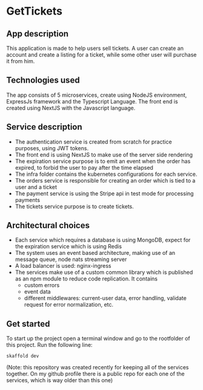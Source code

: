 # GetTickets

## App description
This application is made to help users sell tickets. A user can create an account and create a listing for a ticket, while some other user will purchase it from him.


## Technologies used
The app consists of 5 microservices, create using NodeJS environment, ExpressJs framework and the Typescript Language. The front end is created using NextJS with the Javascript language.


## Service description
* The authentication service is created from scratch for practice purposes, using JWT tokens.
* The front end is using NextJS to make use of the server side rendering
* The expiration service purpose is to emit an event when the order has expired, to forbid the user to pay after the time elapsed
* The infra folder contains the kubernetes configurations for each service.
* The orders service is responsible for creating an order which is tied to a user and a ticket
* The payment service is using the Stripe api in test mode for processing payments
* The tickets service purpose is to create tickets.


## Architectural choices
* Each service which requires a database is using MongoDB, expect for the expiration service which is using Redis
* The system uses an event based architecture, making use of an message queue, node nats streaming server
* A load balancer is used: nginx-ingress
* The services make use of a custom common library which is published as an npm module to reduce code replication. It contains
    * custom errors
    * event data
    * different middlewares: current-user data, error handling, validate request for error normalization, etc.


## Get started
To start up the project open a terminal window and go to the rootfolder of this project. Run the following line:

`skaffold dev`

(Note: this repository was created recently for keeping all of the services together. On my github profile there is a public repo for each one of the services, which is way older than this one)

